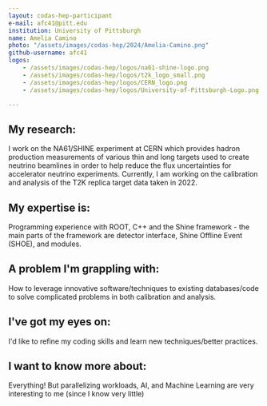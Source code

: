```yaml
---
layout: codas-hep-participant
e-mail: afc41@pitt.edu
institution: University of Pittsburgh
name: Amelia Camino
photo: "/assets/images/codas-hep/2024/Amelia-Camino.png"
github-username: afc41
logos:
    - /assets/images/codas-hep/logos/na61-shine-logo.png
    - /assets/images/codas-hep/logos/t2k_logo_small.png
    - /assets/images/codas-hep/logos/CERN_logo.png
    - /assets/images/codas-hep/logos/University-of-Pittsburgh-Logo.png

---
```


## My research:
I work on the NA61/SHINE experiment at CERN which provides hadron production measurements of various thin and long targets used to create neutrino beamlines in
order to help reduce the flux uncertainties for accelerator neutrino experiments. Currently, I am working on the calibration and analysis of the T2K replica target data taken in 2022.

## My expertise is:
Programming experience with ROOT, C++ and the Shine framework - the main parts of the framework are detector interface, Shine Offline Event (SHOE), and modules.

## A problem I'm grappling with:
How to leverage innovative software/techniques to existing databases/code to solve complicated problems in both calibration and analysis. 

## I've got my eyes on:
I'd like to refine my coding skills and learn new techniques/better practices. 

## I want to know more about:
Everything! But parallelizing workloads, AI, and Machine Learning are very interesting to me (since I know very little)
